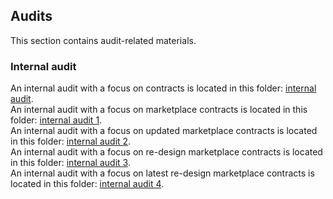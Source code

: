 ## Audits
This section contains audit-related materials.

### Internal audit
An internal audit with a focus on contracts is located in this folder: [internal audit](https://github.com/valory-xyz/ai-registry-mech/blob/main/audits/internal). <br>
An internal audit with a focus on marketplace contracts is located in this folder: [internal audit 1](https://github.com/valory-xyz/ai-registry-mech/blob/main/audits/internal1). <br>
An internal audit with a focus on updated marketplace contracts is located in this folder: [internal audit 2](https://github.com/valory-xyz/ai-registry-mech/blob/main/audits/internal2). <br>
An internal audit with a focus on re-design marketplace contracts is located in this folder: [internal audit 3](https://github.com/valory-xyz/ai-registry-mech/blob/main/audits/internal3). <br>
An internal audit with a focus on latest re-design marketplace contracts is located in this folder: [internal audit 4](https://github.com/valory-xyz/ai-registry-mech/blob/main/audits/internal4). <br>
